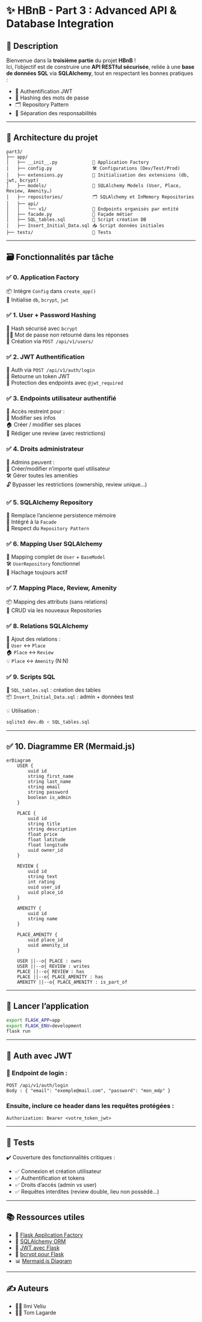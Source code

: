 # ✨ HBnB - Part 3 : Advanced API & Database Integration

## 📌 Description

Bienvenue dans la **troisième partie** du projet **HBnB** !  
Ici, l’objectif est de construire une **API RESTful sécurisée**, reliée à une **base de données SQL** via **SQLAlchemy**, tout en respectant les bonnes pratiques :  
- 🔐 Authentification JWT  
- 🧂 Hashing des mots de passe  
- 🗂️ Repository Pattern  
- 🧠 Séparation des responsabilités

---

## 🧱 Architecture du projet

```plaintext
part3/
├── app/
│   ├── __init__.py             🎯 Application Factory
│   ├── config.py               🛠️ Configurations (Dev/Test/Prod)
│   ├── extensions.py           🔌 Initialisation des extensions (db, jwt, bcrypt)
│   ├── models/                 🧬 SQLAlchemy Models (User, Place, Review, Amenity…)
│   ├── repositories/           🗂️ SQLAlchemy et InMemory Repositories
│   ├── api/
│   │   └── v1/                 🔐 Endpoints organisés par entité
│   ├── facade.py               🧠 Façade métier
│   ├── SQL_tables.sql          🧾 Script création DB
│   ├── Insert_Initial_Data.sql 📥 Script données initiales
├── tests/                      🧪 Tests
```

---

## 🗃️ Fonctionnalités par tâche

### ✅ 0. Application Factory  
📦 Intègre `Config` dans `create_app()`  
🔌 Initialise `db`, `bcrypt`, `jwt`  

### ✅ 1. User + Password Hashing  
🔐 Hash sécurisé avec `bcrypt`  
🙅‍♂️ Mot de passe non retourné dans les réponses  
🧾 Création via `POST /api/v1/users/`

### ✅ 2. JWT Authentification  
🪪 Auth via `POST /api/v1/auth/login`  
📲 Retourne un token JWT  
🔐 Protection des endpoints avec `@jwt_required`

### ✅ 3. Endpoints utilisateur authentifié  
🔏 Accès restreint pour :  
🔄 Modifier ses infos  
🏠 Créer / modifier ses places  
📝 Rédiger une review (avec restrictions)

### ✅ 4. Droits administrateur  
👑 Admins peuvent :  
👤 Créer/modifier n’importe quel utilisateur  
🛠️ Gérer toutes les amenities  
🔓 Bypasser les restrictions (ownership, review unique…)

### ✅ 5. SQLAlchemy Repository  
📀 Remplace l’ancienne persistence mémoire  
🧩 Intégré à la `Facade`  
🔁 Respect du `Repository Pattern`

### ✅ 6. Mapping User SQLAlchemy  
🧬 Mapping complet de `User` + `BaseModel`  
🛠️ `UserRepository` fonctionnel  
🔐 Hachage toujours actif

### ✅ 7. Mapping Place, Review, Amenity  
📦 Mapping des attributs (sans relations)  
🧱 CRUD via les nouveaux Repositories

### ✅ 8. Relations SQLAlchemy  
🔗 Ajout des relations :  
🧍 `User` ↔ `Place`  
🏠 `Place` ↔ `Review`  
💡 `Place` ↔ `Amenity` (N:N)

### ✅ 9. Scripts SQL  
📜 `SQL_tables.sql` : création des tables  
📦 `Insert_Initial_Data.sql` : admin + données test  

💡 Utilisation :
```bash
sqlite3 dev.db < SQL_tables.sql
```

---

## ✅ 10. Diagramme ER (Mermaid.js)

```mermaid
erDiagram
    USER {
        uuid id
        string first_name
        string last_name
        string email
        string password
        boolean is_admin
    }

    PLACE {
        uuid id
        string title
        string description
        float price
        float latitude
        float longitude
        uuid owner_id
    }

    REVIEW {
        uuid id
        string text
        int rating
        uuid user_id
        uuid place_id
    }

    AMENITY {
        uuid id
        string name
    }

    PLACE_AMENITY {
        uuid place_id
        uuid amenity_id
    }

    USER ||--o{ PLACE : owns
    USER ||--o{ REVIEW : writes
    PLACE ||--o{ REVIEW : has
    PLACE ||--o{ PLACE_AMENITY : has
    AMENITY ||--o{ PLACE_AMENITY : is_part_of
```

---

## 🚀 Lancer l’application

```bash
export FLASK_APP=app
export FLASK_ENV=development
flask run
```

---

## 🔐 Auth avec JWT

### 🔑 Endpoint de login :
```http
POST /api/v1/auth/login
Body : { "email": "exemple@mail.com", "password": "mon_mdp" }
```

### Ensuite, inclure ce header dans les requêtes protégées :

```http
Authorization: Bearer <votre_token_jwt>
```

---

## 🧪 Tests

✔️ Couverture des fonctionnalités critiques :  
- ✅ Connexion et création utilisateur  
- ✅ Authentification et tokens  
- ✅ Droits d’accès (admin vs user)  
- ✅ Requêtes interdites (review double, lieu non possédé…)

---

## 📚 Ressources utiles

- 📘 [Flask Application Factory](https://flask.palletsprojects.com/en/2.3.x/patterns/appfactories/)
- 🧬 [SQLAlchemy ORM](https://docs.sqlalchemy.org/en/20/orm/)
- 🔐 [JWT avec Flask](https://flask-jwt-extended.readthedocs.io/)
- 🔑 [bcrypt pour Flask](https://flask-bcrypt.readthedocs.io/)
- 📊 [Mermaid.js Diagram](https://mermaid.live)

---

## ✍️ Auteurs

- 👨‍💻 Ilmi Veliu  
- 👨‍💻 Tom Lagarde
